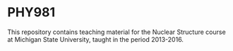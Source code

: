 # PHY981
This repository contains teaching material for the Nuclear Structure course at Michigan State University, taught in the period 2013-2016.
